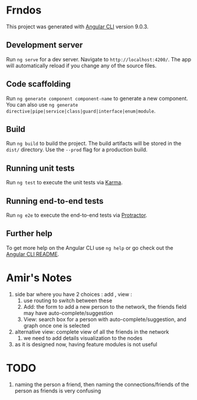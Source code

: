 # Frndos

This project was generated with [Angular CLI](https://github.com/angular/angular-cli) version 9.0.3.

## Development server

Run `ng serve` for a dev server. Navigate to `http://localhost:4200/`. The app will automatically reload if you change any of the source files.

## Code scaffolding

Run `ng generate component component-name` to generate a new component. You can also use `ng generate directive|pipe|service|class|guard|interface|enum|module`.

## Build

Run `ng build` to build the project. The build artifacts will be stored in the `dist/` directory. Use the `--prod` flag for a production build.

## Running unit tests

Run `ng test` to execute the unit tests via [Karma](https://karma-runner.github.io).

## Running end-to-end tests

Run `ng e2e` to execute the end-to-end tests via [Protractor](http://www.protractortest.org/).

## Further help

To get more help on the Angular CLI use `ng help` or go check out the [Angular CLI README](https://github.com/angular/angular-cli/blob/master/README.md).

# Amir's Notes

1. side bar where you have 2 choices : add , view :
    1. use routing to switch between these 
    1. Add: the form to add a new person to the network, the friends field may have auto-complete/suggestion
    1. View: search box for a person with auto-complete/suggestion, and graph once one is selected
1. alternative view: complete view of all the friends in the network
    1. we need to add details visualization to the nodes
1. as it is designed now, having feature modules is not useful

# TODO
1. naming the person a friend, then naming the connections/friends of the person as friends is very confusing
